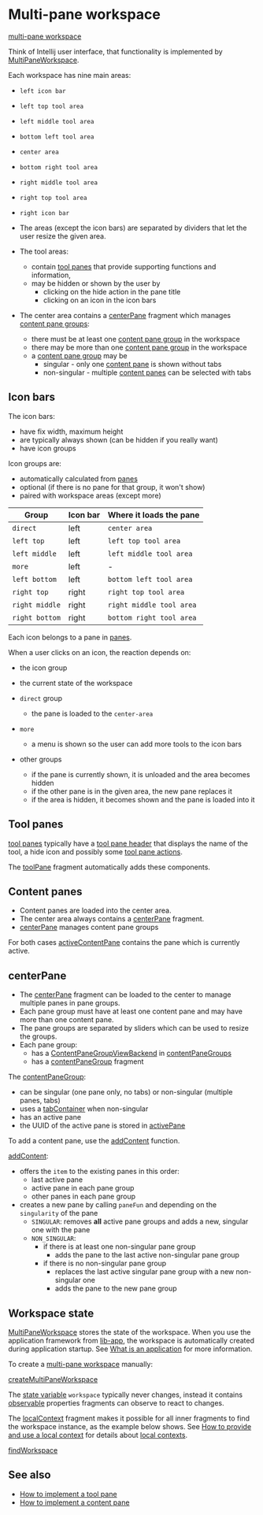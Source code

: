 # Multi-pane workspace

[multi-pane workspace](def://?inline)

Think of Intellij user interface, that functionality is implemented by [MultiPaneWorkspace](class://).

Each workspace has nine main areas:

- `left icon bar`
- `left top tool area`
- `left middle tool area`
- `bottom left tool area`
- `center area`
- `bottom right tool area`
- `right middle tool area`
- `right top tool area`
- `right icon bar`

- The areas (except the icon bars) are separated by dividers that let the user resize the given area.
- The tool areas:
    - contain [tool panes](def://) that provide supporting functions and information,
    - may be hidden or shown by the user by
        - clicking on the hide action in the pane title
        - clicking on an icon in the icon bars
- The center area contains a [centerPane](fragment://) fragment which manages [content pane groups](def://):
    - there must be at least one [content pane group](def://) in the workspace
    - there may be more than one [content pane group](def://) in the workspace
    - a [content pane group](def://) may be
      - singular - only one [content pane](def://) is shown without tabs
      - non-singular - multiple [content panes](def://) can be selected with tabs

## Icon bars

The icon bars:

- have fix width, maximum height
- are typically always shown (can be hidden if you really want)
- have icon groups

Icon groups are:

- automatically calculated from [panes](property://MultiPaneWorkspace)
- optional (if there is no pane for that group, it won't show)
- paired with workspace areas (except more)

| Group          | Icon bar | Where it loads the pane  |
|----------------|----------|--------------------------|
| `direct`       | left     | `center area`            |
| `left top`     | left     | `left top tool area`     |
| `left middle`  | left     | `left middle tool area`  |
| `more`         | left     | -                        |
| `left bottom`  | left     | `bottom left tool area`  |
| `right top`    | right    | `right top tool area`    |
| `right middle` | right    | `right middle tool area` |
| `right bottom` | right    | `bottom right tool area` |

Each icon belongs to a pane in [panes](property://MultiPaneWorkspace).

When a user clicks on an icon, the reaction depends on:

- the icon group
- the current state of the workspace

- `direct` group
    - the pane is loaded to the `center-area`
- `more`
    - a menu is shown so the user can add more tools to the icon bars
- other groups
    - if the pane is currently shown, it is unloaded and the area becomes hidden
    - if the other pane is in the given area, the new pane replaces it
    - if the area is hidden, it becomes shown and the pane is loaded into it

## Tool panes

[tool panes](def://) typically have a [tool pane header](def://) that displays
the name of the tool, a hide icon and possibly some [tool pane actions](def://). 

The [toolPane](fragment://) fragment automatically adds these components.

## Content panes

- Content panes are loaded into the center area.
- The center area always contains a [centerPane](fragment://) fragment.
- [centerPane](fragment://) manages content pane groups

For both cases [activeContentPane](property://MultiPaneWorkspace) contains the pane which is currently active.

## centerPane

- The [centerPane](fragment://) fragment can be loaded to the center to manage multiple panes in pane groups.
- Each pane group must have at least one content pane and may have more than one content pane.
- The pane groups are separated by sliders which can be used to resize the groups.
- Each pane group:
  - has a [ContentPaneGroupViewBackend](class://) in [contentPaneGroups](property://MultiPaneWorkspace)
  - has a [contentPaneGroup](fragment://) fragment

The [contentPaneGroup](fragment://):
  - can be singular (one pane only, no tabs) or non-singular (multiple panes, tabs)
  - uses a [tabContainer](fragment://) when non-singular
  - has an active pane
  - the UUID of the active pane is stored in [activePane](property://ContentPaneGroupViewBackend)

To add a content pane, use the [addContent](function://MultiPaneWorkspace) function.

[addContent](function://MultiPaneWorkspace):
- offers the `item` to the existing panes in this order:
  - last active pane
  - active pane in each pane group
  - other panes in each pane group
- creates a new pane by calling `paneFun` and depending on the `singularity` of the pane
  - `SINGULAR`: removes **all** active pane groups and adds a new, singular one with the pane
  - `NON_SINGULAR`:
    - if there is at least one non-singular pane group
      - adds the pane to the last active non-singular pane group
    - if there is no non-singular pane group
      - replaces the last active singular pane group with a new non-singular one
      - adds the pane to the new pane group

## Workspace state

[MultiPaneWorkspace](class://) stores the state of the workspace. When you use the application
framework from [lib-app](def://), the workspace is automatically created during application startup.
See [What is an application](guide://) for more information.

To create a [multi-pane workspace](def://) manually:

[createMultiPaneWorkspace](example://multiPaneWorkspaceExamples)

The [state variable](def://) `workspace` typically never changes, instead it contains [observable](def://) properties
fragments can observe to react to changes.

The [localContext](fragment://) fragment makes it possible for all inner fragments to find the workspace instance, 
as the example below shows. See [How to provide and use a local context](guide://) for details about [local contexts](def://).

[findWorkspace](example://multiPaneWorkspaceExamples)

## See also

- [How to implement a tool pane](guide://)
- [How to implement a content pane](guide://)